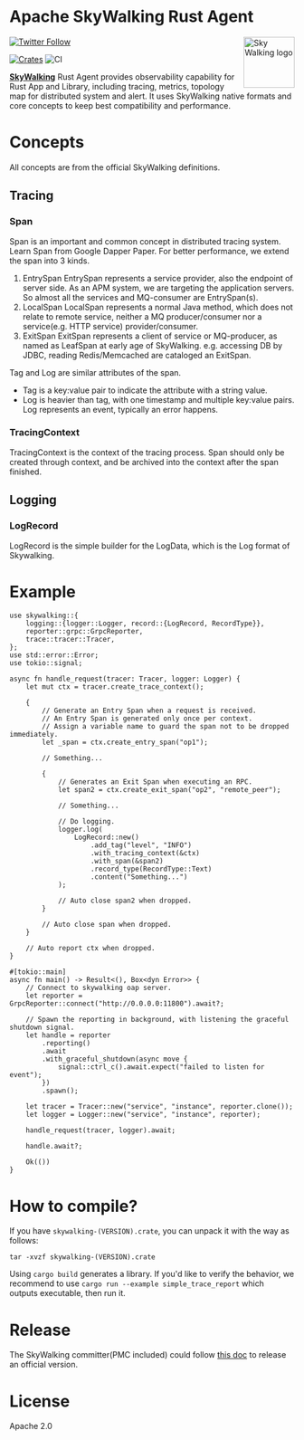 Apache SkyWalking Rust Agent
==========

<img src="http://skywalking.apache.org/assets/logo.svg" alt="Sky Walking logo" height="90px" align="right" />

[![Twitter Follow](https://img.shields.io/twitter/follow/asfskywalking.svg?style=for-the-badge&label=Follow&logo=twitter)](https://twitter.com/AsfSkyWalking)

[![Crates](https://img.shields.io/badge/skywalking-crates.io-blue)](https://crates.io/crates/skywalking)
![CI](https://github.com/apache/skywalking-rust/workflows/CI/badge.svg?branch=master)

[**SkyWalking**](https://github.com/apache/skywalking) Rust Agent provides observability capability for Rust App and
Library, including tracing, metrics, topology map for distributed system and alert. It uses SkyWalking native formats
and core concepts to keep best compatibility and performance.

# Concepts

All concepts are from the official SkyWalking definitions.

## Tracing

### Span

Span is an important and common concept in distributed tracing system. Learn Span from Google Dapper Paper. For better
performance, we extend the span into 3 kinds.

1. EntrySpan EntrySpan represents a service provider, also the endpoint of server side. As an APM system, we are
   targeting the application servers. So almost all the services and MQ-consumer are EntrySpan(s).
2. LocalSpan LocalSpan represents a normal Java method, which does not relate to remote service, neither a MQ
   producer/consumer nor a service(e.g. HTTP service) provider/consumer.
3. ExitSpan ExitSpan represents a client of service or MQ-producer, as named as LeafSpan at early age of SkyWalking.
   e.g. accessing DB by JDBC, reading Redis/Memcached are cataloged an ExitSpan.

Tag and Log are similar attributes of the span.

- Tag is a key:value pair to indicate the attribute with a string value.
- Log is heavier than tag, with one timestamp and multiple key:value pairs. Log represents an event, typically an error
  happens.

### TracingContext

TracingContext is the context of the tracing process. Span should only be created through context, and be archived into
the context after the span finished.

## Logging

### LogRecord

LogRecord is the simple builder for the LogData, which is the Log format of Skywalking.

# Example

```rust, no_run
use skywalking::{
    logging::{logger::Logger, record::{LogRecord, RecordType}},
    reporter::grpc::GrpcReporter,
    trace::tracer::Tracer,
};
use std::error::Error;
use tokio::signal;

async fn handle_request(tracer: Tracer, logger: Logger) {
    let mut ctx = tracer.create_trace_context();

    {
        // Generate an Entry Span when a request is received.
        // An Entry Span is generated only once per context.
        // Assign a variable name to guard the span not to be dropped immediately.
        let _span = ctx.create_entry_span("op1");

        // Something...

        {
            // Generates an Exit Span when executing an RPC.
            let span2 = ctx.create_exit_span("op2", "remote_peer");

            // Something...

            // Do logging.
            logger.log(
                LogRecord::new()
                    .add_tag("level", "INFO")
                    .with_tracing_context(&ctx)
                    .with_span(&span2)
                    .record_type(RecordType::Text)
                    .content("Something...")
            );

            // Auto close span2 when dropped.
        }

        // Auto close span when dropped.
    }

    // Auto report ctx when dropped.
}

#[tokio::main]
async fn main() -> Result<(), Box<dyn Error>> {
    // Connect to skywalking oap server.
    let reporter = GrpcReporter::connect("http://0.0.0.0:11800").await?;

    // Spawn the reporting in background, with listening the graceful shutdown signal.
    let handle = reporter
        .reporting()
        .await
        .with_graceful_shutdown(async move {
            signal::ctrl_c().await.expect("failed to listen for event");
        })
        .spawn();

    let tracer = Tracer::new("service", "instance", reporter.clone());
    let logger = Logger::new("service", "instance", reporter);

    handle_request(tracer, logger).await;

    handle.await?;

    Ok(())
}
```

# How to compile?

If you have `skywalking-(VERSION).crate`, you can unpack it with the way as follows:

```shell
tar -xvzf skywalking-(VERSION).crate
```

Using `cargo build` generates a library. If you'd like to verify the behavior, we recommend to
use `cargo run --example simple_trace_report`
which outputs executable, then run it.

# Release

The SkyWalking committer(PMC included) could follow [this doc](Release-guide.md) to release an official version.

# License

Apache 2.0
